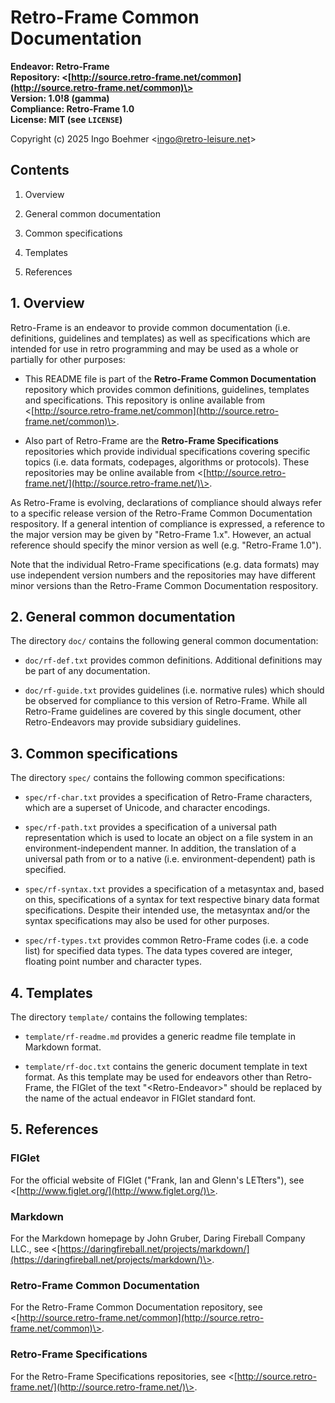 # Retro-Frame Common Documentation

**Endeavor: Retro-Frame**  
**Repository: \<[http://source.retro-frame.net/common](http://source.retro-frame.net/common)\>**  
**Version: 1.0!8 (gamma)**  
**Compliance: Retro-Frame 1.0**  
**License: MIT (see `LICENSE`)**  

Copyright (c) 2025 Ingo Boehmer \<ingo@retro-leisure.net\>


## Contents

1. Overview

2. General common documentation

3. Common specifications

4. Templates

5. References


## 1. Overview

Retro-Frame is an endeavor to provide common documentation (i.e. definitions,
guidelines and templates) as well as specifications which are intended for use
in retro programming and may be used as a whole or partially for other purposes:

* This README file is part of the **Retro-Frame Common Documentation**
  repository which provides common definitions, guidelines, templates and
  specifications. This repository is online available from
  \<[http://source.retro-frame.net/common](http://source.retro-frame.net/common)\>.

* Also part of Retro-Frame are the **Retro-Frame Specifications** repositories
  which provide individual specifications covering specific topics (i.e. data
  formats, codepages, algorithms or protocols). These repositories may be
  online available from
  \<[http://source.retro-frame.net/](http://source.retro-frame.net/)\>.

As Retro-Frame is evolving, declarations of compliance should always refer to a
specific release version of the Retro-Frame Common Documentation respository.
If a general intention of compliance is expressed, a reference to the major
version may be given by "Retro-Frame 1.x". However, an actual reference should
specify the minor version as well (e.g. "Retro-Frame 1.0").

Note that the individual Retro-Frame specifications (e.g. data formats) may use
independent version numbers and the repositories may have different minor
versions than the Retro-Frame Common Documentation respository.


## 2. General common documentation

The directory `doc/` contains the following general common documentation:

* `doc/rf-def.txt` provides common definitions. Additional definitions may be
  part of any documentation.

* `doc/rf-guide.txt` provides guidelines (i.e. normative rules) which should be
  observed for compliance to this version of Retro-Frame. While all Retro-Frame
  guidelines are covered by this single document, other Retro-Endeavors may
  provide subsidiary guidelines.


## 3. Common specifications

The directory `spec/` contains the following common specifications:

* `spec/rf-char.txt` provides a specification of Retro-Frame characters, which
  are a superset of Unicode, and character encodings.

* `spec/rf-path.txt` provides a specification of a universal path
  representation which is used to locate an object on a file system in an
  environment-independent manner. In addition, the translation of a universal
  path from or to a native (i.e. environment-dependent) path is specified.

* `spec/rf-syntax.txt` provides a specification of a metasyntax and, based on
  this, specifications of a syntax for text respective binary data format
  specifications. Despite their intended use, the metasyntax and/or the syntax
  specifications may also be used for other purposes.

* `spec/rf-types.txt` provides common Retro-Frame codes (i.e. a code list) for
  specified data types. The data types covered are integer, floating point
  number and character types.


## 4. Templates

The directory `template/` contains the following templates:

* `template/rf-readme.md` provides a generic readme file template in Markdown
  format.

* `template/rf-doc.txt` contains the generic document template in text format.
  As this template may be used for endeavors other than Retro-Frame, the
  FIGlet of the text "\<Retro-Endeavor\>" should be replaced by the name of
  the actual endeavor in FIGlet standard font.


## 5. References

### FIGlet

For the official website of FIGlet ("Frank, Ian and Glenn's LETters"), see
\<[http://www.figlet.org/](http://www.figlet.org/)\>.

### Markdown

For the Markdown homepage by John Gruber, Daring Fireball Company LLC., see
\<[https://daringfireball.net/projects/markdown/](https://daringfireball.net/projects/markdown/)\>.

### Retro-Frame Common Documentation

For the Retro-Frame Common Documentation repository, see
\<[http://source.retro-frame.net/common](http://source.retro-frame.net/common)\>.

### Retro-Frame Specifications

For the Retro-Frame Specifications repositories, see
\<[http://source.retro-frame.net/](http://source.retro-frame.net/)\>.
